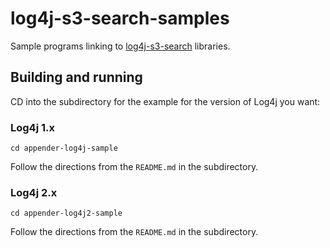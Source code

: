 # log4j-s3-search-samples
Sample programs linking to [log4j-s3-search](https://github.com/bluedenim/log4j-s3-search) libraries.

## Building and running
CD into the subdirectory for the example for the version of Log4j you want:

### Log4j 1.x
```
cd appender-log4j-sample
```

Follow the directions from the `README.md` in the subdirectory.

### Log4j 2.x
```
cd appender-log4j2-sample
```

Follow the directions from the `README.md` in the subdirectory.
